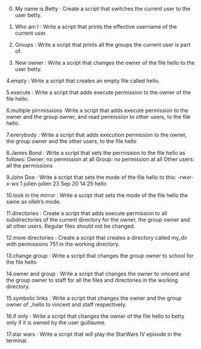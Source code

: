 
0. My name is Betty : Create a script that switches the current user to the user betty.

1. Who am I : Write a script that prints the effective username of the current user.

2. Groups : Write a script that prints all the groups the current user is part of.

3. New owner : Write a script that changes the owner of the file hello to the user betty.

4.empty : Write a script that creates an empty file called hello.

5.execute : Write a script that adds execute permission to the owner of the file hello.

6.multiple pirrmissions :Write a script that adds execute permission to the owner and the group owner, and read permission to other users, to the file hello.

7.everybody : Write a script that adds execution permission to the owner, the group owner and the other users, to the file hello

8.James Bond : Write a script that sets the permission to the file hello as follows: 
    Owner: no permission at all
    Group: no permission at all
    Other users: all the permissions

9.John Doe : Write a script that sets the mode of the file hello to this: -rwxr-x-wx 1 julien julien 23 Sep 20 14:25 hello

10.look in the mirror : Write a script that sets the mode of the file hello the same as olleh’s mode.

11.directories : Create a script that adds execute permission to all subdirectories of the current directory for the owner, the group owner and all other users. Regular files should not be changed.

12.more directories : Create a script that creates a directory called my_dir with permissions 751 in the working directory.

13.change group : Write a script that changes the group owner to school for the file hello

14.owner and group : Write a script that changes the owner to vincent and the group owner to staff for all the files and directories in the working directory.

15.symbolic links : Write a script that changes the owner and the group owner of _hello to vincent and staff respectively.

16.if only : Write a script that changes the owner of the file hello to betty only if it is owned by the user guillaume.

17.star wars : Write a script that will play the StarWars IV episode in the terminal.
